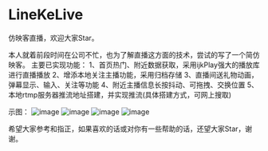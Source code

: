 # LineKeLive
仿映客直播，欢迎大家Star。

本人就着前段时间在公司不忙，也为了解直播这方面的技术，尝试的写了一个简仿映客。
主要已实现功能：
1、首页热门、附近数据获取，采用ijkPlay强大的播放库进行直播播放
2、增添本地关注主播功能，采用归档存储
3、直播间送礼物动画，弹幕显示、输入、关注等功能
4、附近主播信息长按抖动、可拖拽、交换位置
5、本地rtmp服务器推流地址搭建，并实现推流(具体搭建方式，可网上搜取)

示图：
![image](https://raw.githubusercontent.com/LinekeLive/LinekeLive/master/Images/hot.jpg)
![image](https://raw.githubusercontent.com/LinekeLive/LinekeLive/master/Images/near.jpg)
![image](https://raw.githubusercontent.com/LinekeLive/LinekeLive/master/Images/focuse.jpg)
![image](https://raw.githubusercontent.com/LinekeLive/LinekeLive/master/Images/room.jpg)

希望大家参考和指正，如果喜欢的话或对你有一些帮助的话，还望大家Star，谢谢。
